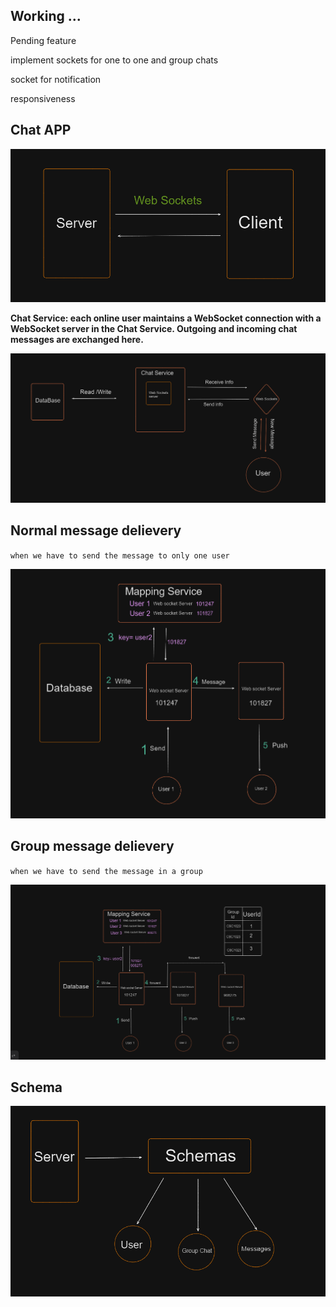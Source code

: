 ## Working ...

Pending feature

implement sockets for one to one and group chats

socket for notification

responsiveness

## Chat APP

![](./Assest/Screenshot%202023-04-13%20080917.png)

**Chat Service: each online user maintains a WebSocket connection with a WebSocket server in the Chat Service. Outgoing and incoming chat messages are exchanged here.**

![](./Assest/Screenshot%202023-04-15%20121837.png)

## Normal message delievery

`when we have to send the message to only one user`

![](./Assest/Screenshot%202023-04-15%20125632.png)

## Group message delievery

`when we have to send the message in a group `

![](./Assest/Screenshot%202023-04-15%20132526.png)

## Schema

![](./Assest/Screenshot%202023-04-13%20082727.png)
